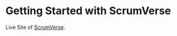 # Getting Started with ScrumVerse

Live Site of [ScrumVerse](https://github.com/facebook/create-react-app).
